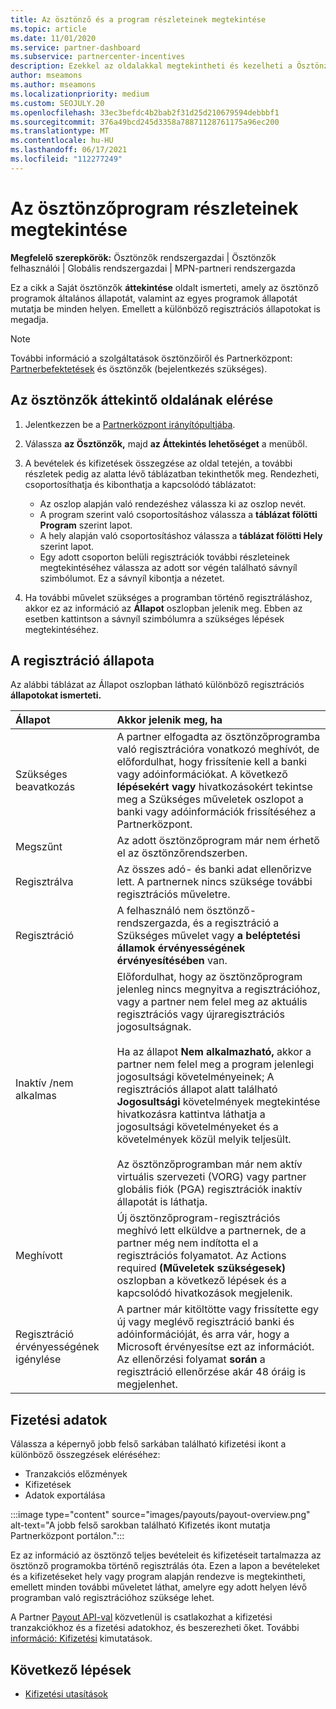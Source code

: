 ```yaml
---
title: Az ösztönző és a program részleteinek megtekintése
ms.topic: article
ms.date: 11/01/2020
ms.service: partner-dashboard
ms.subservice: partnercenter-incentives
description: Ezekkel az oldalakkal megtekintheti és kezelheti a Ösztönzőprogram állapotát
author: mseamons
ms.author: mseamons
ms.localizationpriority: medium
ms.custom: SEOJULY.20
ms.openlocfilehash: 33ec3befdc4b2bab2f31d25d210679594debbbf1
ms.sourcegitcommit: 376a49bcd245d3358a78871128761175a96ec200
ms.translationtype: MT
ms.contentlocale: hu-HU
ms.lasthandoff: 06/17/2021
ms.locfileid: "112277249"
---
```

# <a name="view-your-incentives-program-details"></a>Az ösztönzőprogram részleteinek megtekintése

**Megfelelő szerepkörök:** Ösztönzők rendszergazdai | Ösztönzők felhasználói | Globális rendszergazdai | MPN-partneri rendszergazda

Ez a cikk a Saját ösztönzők **áttekintése** oldalt ismerteti, amely az ösztönző programok általános állapotát, valamint az egyes programok állapotát mutatja be minden helyen. Emellett a különböző regisztrációs állapotokat is megadja.

>[!NOTE]
>További információ a szolgáltatások ösztönzőiről és Partnerközpont: [Partnerbefektetések](https://partner.microsoft.com/membership/partner-incentives) és ösztönzők (bejelentkezés szükséges).

## <a name="access-the-incentives-overview-page"></a>Az ösztönzők áttekintő oldalának elérése

1. Jelentkezzen be a [Partnerközpont irányítópultjába](https://partner.microsoft.com/dashboard).
1. Válassza **az Ösztönzők,** majd **az Áttekintés lehetőséget** a menüből.
1. A bevételek és kifizetések összegzése az oldal tetején, a további részletek pedig az alatta lévő táblázatban tekinthetők meg. Rendezheti, csoportosíthatja és kibonthatja a kapcsolódó táblázatot:

   - Az oszlop alapján való rendezéshez válassza ki az oszlop nevét.
   - A program szerint való csoportosításhoz válassza a **táblázat fölötti Program** szerint lapot.
   - A hely alapján való csoportosításhoz válassza a **táblázat fölötti Hely** szerint lapot.
   - Egy adott csoporton belüli regisztrációk további részleteinek megtekintéséhez válassza az adott sor végén található sávnyíl szimbólumot. Ez a sávnyíl kibontja a nézetet.
1. Ha további művelet szükséges a programban történő regisztráláshoz, akkor ez az információ az **Állapot** oszlopban jelenik meg. Ebben az esetben kattintson a sávnyíl szimbólumra a szükséges lépések megtekintéséhez.

## <a name="enrollment-status"></a>A regisztráció állapota

Az alábbi táblázat az Állapot oszlopban látható különböző regisztrációs **állapotokat ismerteti.**

| **Állapot**         | **Akkor jelenik meg, ha** |
|:------------------------------------|:------------------|
| Szükséges beavatkozás  | A partner elfogadta az ösztönzőprogramba való regisztrációra vonatkozó meghívót, de előfordulhat, hogy frissítenie kell a banki vagy adóinformációkat. A következő **lépésekért vagy** hivatkozásokért tekintse meg a Szükséges műveletek oszlopot a banki vagy adóinformációk frissítéséhez a Partnerközpont. |
| Megszűnt  | Az adott ösztönzőprogram már nem érhető el az ösztönzőrendszerben. |
| Regisztrálva  | Az összes adó- és banki adat ellenőrizve lett. A partnernek nincs szüksége további regisztrációs műveletre. |
| Regisztráció  | A felhasználó nem ösztönző-rendszergazda, és a  regisztráció a Szükséges művelet vagy **a beléptetési államok érvényességének érvényesítésében** van.|
| Inaktív /nem alkalmas | Előfordulhat, hogy az ösztönzőprogram jelenleg nincs megnyitva a regisztrációhoz, vagy a partner nem felel meg az aktuális regisztrációs vagy újraregisztrációs jogosultságnak. <br><br> Ha az állapot **Nem alkalmazható,** akkor a partner nem felel meg a program jelenlegi jogosultsági követelményeinek; A regisztrációs állapot alatt található **Jogosultsági** követelmények megtekintése hivatkozásra kattintva láthatja a jogosultsági követelményeket és a követelmények közül melyik teljesült. <br><br> Az ösztönzőprogramban  már nem aktív virtuális szervezeti (VORG) vagy partner globális fiók (PGA) regisztrációk inaktív állapotát is láthatja.  |
| Meghívott  | Új ösztönzőprogram-regisztrációs meghívó lett elküldve a partnernek, de a partner még nem indította el a regisztrációs folyamatot. Az Actions required **(Műveletek szükségesek)** oszlopban a következő lépések és a kapcsolódó hivatkozások megjelenik.  |
| Regisztráció érvényességének igénylése  | A partner már kitöltötte vagy frissítette egy új vagy meglévő regisztráció banki és adóinformációját, és arra vár, hogy a Microsoft érvényesítse ezt az információt. Az ellenőrzési folyamat **során** a regisztráció ellenőrzése akár 48 óráig is megjelenhet.  |

## <a name="see-your-payment-information"></a>Fizetési adatok

Válassza a képernyő jobb felső sarkában található kifizetési ikont a különböző összegzések eléréséhez:

- Tranzakciós előzmények
- Kifizetések
- Adatok exportálása

:::image type="content" source="images/payouts/payout-overview.png" alt-text="A jobb felső sarokban található Kifizetés ikont mutatja Partnerközpont portálon.":::

Ez az információ az ösztönző teljes bevételeit és kifizetéseit tartalmazza az ösztönző programokba történő regisztrálás óta. Ezen a lapon a bevételeket és a kifizetéseket hely vagy program alapján rendezve is megtekintheti, emellett minden további műveletet láthat, amelyre egy adott helyen lévő programban való regisztrációhoz szüksége lehet. 

A Partner [Payout API-val](https://apidocs.microsoft.com/services/partnerpayouts) közvetlenül is csatlakozhat a kifizetési tranzakciókhoz és a fizetési adatokhoz, és beszerezheti őket. További [információ: Kifizetési](payout-statement.md) kimutatások.

## <a name="next-steps"></a>Következő lépések

- [Kifizetési utasítások](payout-statement.md)
